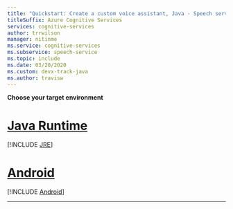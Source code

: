 ```yaml
---
title: "Quickstart: Create a custom voice assistant, Java - Speech service"
titleSuffix: Azure Cognitive Services
services: cognitive-services
author: trrwilson
manager: nitinme
ms.service: cognitive-services
ms.subservice: speech-service
ms.topic: include
ms.date: 03/20/2020
ms.custom: devx-track-java
ms.author: travisw
---
```


**Choose your target environment**

# [Java Runtime](#tab/jre)

[!INCLUDE [JRE](./jre.md)]

# [Android](#tab/android)

[!INCLUDE [Android](./android.md)]

***
